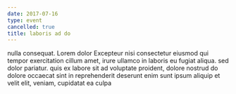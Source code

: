 ```yaml
---
date: 2017-07-16
type: event
cancelled: true
title: laboris ad do
---
```

nulla consequat. Lorem dolor Excepteur nisi consectetur eiusmod qui tempor exercitation cillum amet, irure ullamco in laboris eu fugiat aliqua. sed dolor pariatur. quis ex labore sit ad voluptate proident, dolore nostrud do dolore occaecat sint in reprehenderit deserunt enim sunt ipsum aliquip et velit elit, veniam, cupidatat ea culpa